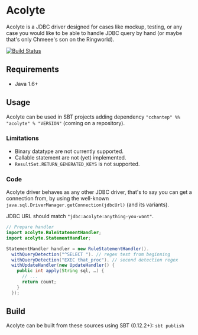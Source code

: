 # Acolyte

Acolyte is a JDBC driver designed for cases like mockup, testing, or any case you would like to be able to handle JDBC query by hand (or maybe that's only Chmeee's son on the Ringworld).

[![Build Status](https://secure.travis-ci.org/cchantep/acolyte.png?branch=master)](http://travis-ci.org/cchantep/acolyte)

## Requirements

* Java 1.6+

## Usage

Acolyte can be used in SBT projects adding dependency `"cchantep" %% "acolyte" % "VERSION"` (coming on a repository).

### Limitations

- Binary datatype are not currently supported.
- Callable statement are not (yet) implemented.
- `ResultSet.RETURN_GENERATED_KEYS` is not supported.

### Code

Acolyte driver behaves as any other JDBC driver, that's to say you can get a connection from, by using the well-known `java.sql.DriverManager.getConnection(jdbcUrl)` (and its variants).

JDBC URL should match `"jdbc:acolyte:anything-you-want"`.

```java
// Prepare handler
import acolyte.RuleStatementHandler;
import acolyte.StatementHandler;

StatementHandler handler = new RuleStatementHandler().
  withQueryDetection("^SELECT "). // regex test from beginning
  withQueryDetection("EXEC that_proc"). // second detection regex
  withUpdateHandler(new UpdateHandler() {
    public int apply(String sql, …) {
      // ...
      return count;
    }
  });
```

## Build

Acolyte can be built from these sources using SBT (0.12.2+): `sbt publish`